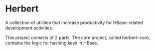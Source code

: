 # Herbert

A collection of utilities that increase productivity for HBase-related development activities.

This project consists of 2 parts. The core project, called herbert-core, contains the logic for hashing keys in HBase.
